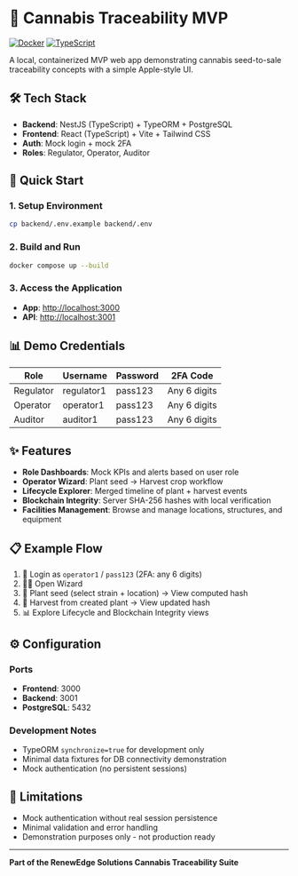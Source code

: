 # 🌿 Cannabis Traceability MVP

[![Docker](https://img.shields.io/badge/Docker-Ready-blue.svg)](https://www.docker.com/)
[![TypeScript](https://img.shields.io/badge/TypeScript-Enabled-blue.svg)](https://www.typescriptlang.org/)

A local, containerized MVP web app demonstrating cannabis seed-to-sale traceability concepts with a simple Apple-style UI.

## 🛠️ Tech Stack

- **Backend**: NestJS (TypeScript) + TypeORM + PostgreSQL
- **Frontend**: React (TypeScript) + Vite + Tailwind CSS
- **Auth**: Mock login + mock 2FA
- **Roles**: Regulator, Operator, Auditor

## 🚀 Quick Start

### 1. Setup Environment
```bash
cp backend/.env.example backend/.env
```

### 2. Build and Run
```bash
docker compose up --build
```

### 3. Access the Application
- **App**: [http://localhost:3000](http://localhost:3000)
- **API**: [http://localhost:3001](http://localhost:3001)

## 📊 Demo Credentials

| Role | Username | Password | 2FA Code |
|------|----------|----------|----------|
| Regulator | regulator1 | pass123 | Any 6 digits |
| Operator | operator1 | pass123 | Any 6 digits |
| Auditor | auditor1 | pass123 | Any 6 digits |

## ✨ Features

- **Role Dashboards**: Mock KPIs and alerts based on user role
- **Operator Wizard**: Plant seed → Harvest crop workflow
- **Lifecycle Explorer**: Merged timeline of plant + harvest events
- **Blockchain Integrity**: Server SHA-256 hashes with local verification
- **Facilities Management**: Browse and manage locations, structures, and equipment

## 📋 Example Flow

1. 🔐 Login as `operator1` / `pass123` (2FA: any 6 digits)
2. 🧙‍♂️ Open Wizard
3. 🌱 Plant seed (select strain + location) → View computed hash
4. 🌾 Harvest from created plant → View updated hash
5. 📊 Explore Lifecycle and Blockchain Integrity views

## ⚙️ Configuration

### Ports
- **Frontend**: 3000
- **Backend**: 3001
- **PostgreSQL**: 5432

### Development Notes
- TypeORM `synchronize=true` for development only
- Minimal data fixtures for DB connectivity demonstration
- Mock authentication (no persistent sessions)

## 🚨 Limitations

- Mock authentication without real session persistence
- Minimal validation and error handling
- Demonstration purposes only - not production ready

---

**Part of the RenewEdge Solutions Cannabis Traceability Suite**
